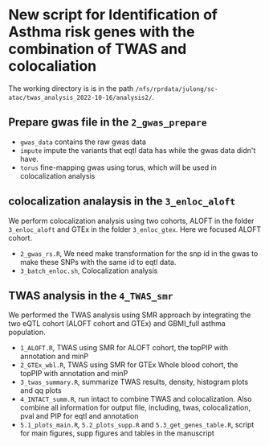 # New script for Identification of Asthma risk genes with the combination of TWAS and colocaliation

The working directory is is in the path `/nfs/rprdata/julong/sc-atac/twas_analysis_2022-10-16/analysis2/`.

## Prepare gwas file in the `2_gwas_prepare` 
- `gwas_data` contains the raw gwas data
- `impute` impute the variants that eqtl data has while the gwas data didn't have.  
- `torus` fine-mapping gwas using torus, which will be used in colocalization analysis

 
## colocalization analaysis in the `3_enloc_aloft`
We perform colocalization analysis using two cohorts, ALOFT in the folder `3_enloc_aloft` and GTEx in the folder `3_enloc_gtex`. Here we focused ALOFT cohort.
- `2_gwas_rs.R`, We need make transformation for the snp id in the gwas to make these SNPs with the same id to eqtl data.   
- `3_batch_enloc.sh`, Colocalization analysis 

## TWAS analysis in the `4_TWAS_smr` 
We performed the TWAS analysis using SMR approach by integrating the two eQTL cohort (ALOFT cohort and GTEx)  and GBMI_full asthma population.
- `1_ALOFT.R`, TWAS using SMR for ALOFT cohort, the topPIP with annotation and minP
- `2_GTEx_wbl.R`, TWAS using SMR for GTEx Whole blood cohort, the topPIP with annotation and minP
- `3_twas_summary.R`, summarize TWAS results, density, histogram plots and qq plots 
- `4_INTACT_summ.R`, run intact to combine TWAS and colocalization. Also combine all information for output file, including, twas, colocalization, pval and PIP for eqtl and annotation
- `5.1_plots_main.R`, `5.2_plots_supp.R` and `5.3_get_genes_table.R`, script for main figures, supp figures and tables in the manuscript
 